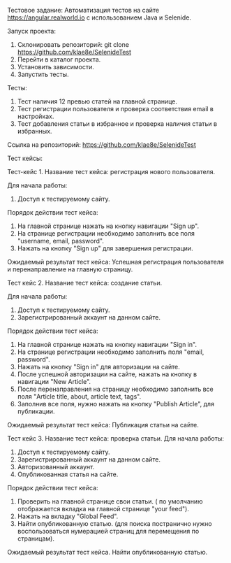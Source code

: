 Тестовое задание: Автоматизация тестов на сайте https://angular.realworld.io с использованием Java и Selenide.

Запуск проекта:
1. Склонировать репозиторий: git clone https://github.com/klae8e/SelenideTest
2. Перейти в каталог проекта.
3. Установить зависимости.
4. Запустить тесты.

Тесты:
1. Тест наличия 12 превью статей на главной странице.
2. Тест регистрации пользователя и проверка соответствия email в настройках.
3. Тест добавления статьи в избранное и проверка наличия статьи в избранных.

Ссылка на репозиторий: https://github.com/klae8e/SelenideTest


Тест кейсы:

Тест-кейс 1.
Название тест кейса: регистрация нового пользователя.

Для начала работы: 
1. Доступ к тестируемому сайту.

Порядок действии тест кейса:
1.	На главной странице нажать на кнопку навигации "Sign up".
2.	На странице регистрации необходимо заполнить все поля "username, email, password".
3.	Нажать на кнопку "Sign up" для завершения регистрации.
	
Ожидаемый результат тест кейса:
	Успешная регистрация пользователя и перенаправление на главную страницу.	

Тест кейс 2.
Название тест кейса: создание статьи.

Для начала работы: 
1.	Доступ к тестируемому сайту.
2.	Зарегистрированный аккаунт на данном сайте.
	
Порядок действии тест кейса:
1.	На главной странице нажать на кнопку навигации "Sign in".
2.	На странице регистрации необходимо заполнить поля "email, password".
3.	Нажать на кнопку "Sign in" для авторизации на сайте.
4.	После успешной авторизации на сайте, нажать на кнопку в навигации "New Article".
5.	После перенаправления на страницу необходимо заполнить все поля "Article title, about, article text, tags".
6.	Заполнив все поля, нужно нажать на кнопку "Publish Article", для публикации.
	
Ожидаемый результат тест кейса:
	Публикация статьи на сайте.

Тест кейс 3.
Название тест кейса: проверка статьи.
	Для начала работы: 
1.	Доступ к тестируемому сайту.
2.	Зарегистрированный аккаунт на данном сайте.
3.	Авторизованный аккаунт.
4.	Опубликованная статья на сайте.

Порядок действии тест кейса:
1.	Проверить на главной странице свои статьи. ( по умолчанию отображается вкладка на главной странице "your feed").
2.	Нажать на вкладку "Global Feed".
3.	Найти опубликованную статью. (для поиска постранично нужно воспользоваться нумерацией страниц для перемещения по страницам).

Ожидаемый результат тест кейса.
	Найти опубликованную статью.




